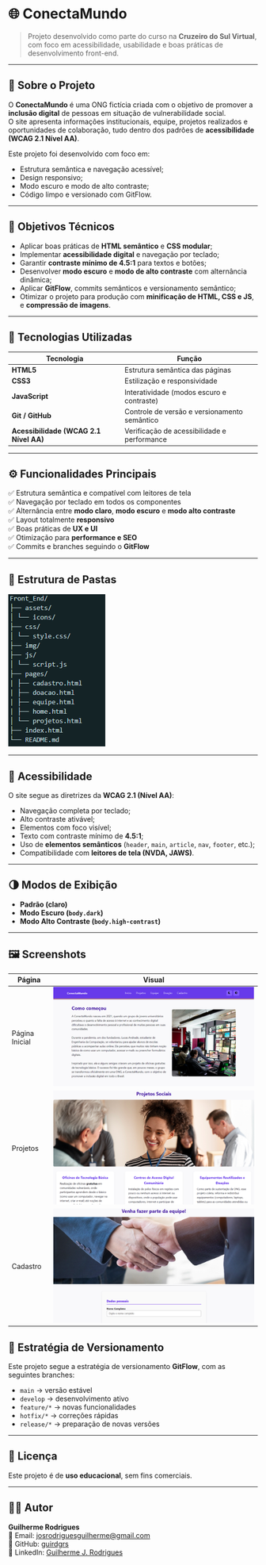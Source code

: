 # 🌐 ConectaMundo

> Projeto desenvolvido como parte do curso na **Cruzeiro do Sul Virtual**, com foco em acessibilidade, usabilidade e boas práticas de desenvolvimento front-end.

---

## 📖 Sobre o Projeto

O **ConectaMundo** é uma ONG fictícia criada com o objetivo de promover a **inclusão digital** de pessoas em situação de vulnerabilidade social.  
O site apresenta informações institucionais, equipe, projetos realizados e oportunidades de colaboração, tudo dentro dos padrões de **acessibilidade (WCAG 2.1 Nível AA)**.

Este projeto foi desenvolvido com foco em:
- Estrutura semântica e navegação acessível;
- Design responsivo;
- Modo escuro e modo de alto contraste;
- Código limpo e versionado com GitFlow.

---

## 🧠 Objetivos Técnicos

- Aplicar boas práticas de **HTML semântico** e **CSS modular**;
- Implementar **acessibilidade digital** e navegação por teclado;
- Garantir **contraste mínimo de 4.5:1** para textos e botões;
- Desenvolver **modo escuro** e **modo de alto contraste** com alternância dinâmica;
- Aplicar **GitFlow**, commits semânticos e versionamento semântico;
- Otimizar o projeto para produção com **minificação de HTML, CSS e JS**, e **compressão de imagens**.

---

## 🧰 Tecnologias Utilizadas

| Tecnologia | Função |
|-------------|--------|
| **HTML5** | Estrutura semântica das páginas |
| **CSS3** | Estilização e responsividade |
| **JavaScript** | Interatividade (modos escuro e contraste) |
| **Git / GitHub** | Controle de versão e versionamento semântico |
| **Acessibilidade (WCAG 2.1 Nível AA)** | Verificação de acessibilidade e performance |

---

## ⚙️ Funcionalidades Principais

✅ Estrutura semântica e compatível com leitores de tela  
✅ Navegação por teclado em todos os componentes  
✅ Alternância entre **modo claro**, **modo escuro** e **modo alto contraste**  
✅ Layout totalmente **responsivo**  
✅ Boas práticas de **UX e UI**  
✅ Otimização para **performance e SEO**  
✅ Commits e branches seguindo o **GitFlow**

---

## 🧩 Estrutura de Pastas

![screenshot-folder-tree](./img/FolderTree.png) 


---

## 🎨 Acessibilidade

O site segue as diretrizes da **WCAG 2.1 (Nível AA)**:

- Navegação completa por teclado;
- Alto contraste ativável;
- Elementos com foco visível;
- Texto com contraste mínimo de **4.5:1**;
- Uso de **elementos semânticos** (`header`, `main`, `article`, `nav`, `footer`, etc.);
- Compatibilidade com **leitores de tela (NVDA, JAWS)**.

---

## 🌗 Modos de Exibição

- **Padrão (claro)**  
- **Modo Escuro (`body.dark`)**  
- **Modo Alto Contraste (`body.high-contrast`)**

---

## 🖼️ Screenshots

| Página | Visual |
|--------|---------|
| Página Inicial | ![screenshot-home](./img/PaginaInicial.png) |
| Projetos | ![screenshot-projetos](./img/Projetos.png) |
| Cadastro | ![screenshot-cadastro](./img/Cadastro.png) |

## 🔀 Estratégia de Versionamento

Este projeto segue a estratégia de versionamento **GitFlow**, com as seguintes branches:

- `main` → versão estável
- `develop` → desenvolvimento ativo
- `feature/*` → novas funcionalidades
- `hotfix/*` → correções rápidas
- `release/*` → preparação de novas versões

---

## 🪪 Licença

Este projeto é de **uso educacional**, sem fins comerciais.

---

## 👨‍💻 Autor

**Guilherme Rodrigues**  
📧 Email: [josrodriguesguilherme@gmail.com](mailto:josrodriguesguilherme@gmail.com)  
💼 GitHub: [guirdgrs](https://github.com/guirdgrs)  
🔗 LinkedIn: [Guilherme J. Rodrigues](https://www.linkedin.com/in/guilherme-jrodrigues/)
